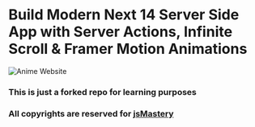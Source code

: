 # Build Modern Next 14 Server Side App with Server Actions, Infinite Scroll & Framer Motion Animations

![Anime Website](https://i.ibb.co/MG1nbqt/YT-Thumbnails-2.png)

### This is just a forked repo for learning purposes

### All copyrights are reserved for [jsMastery](https://jsmastery.pro/next14)
